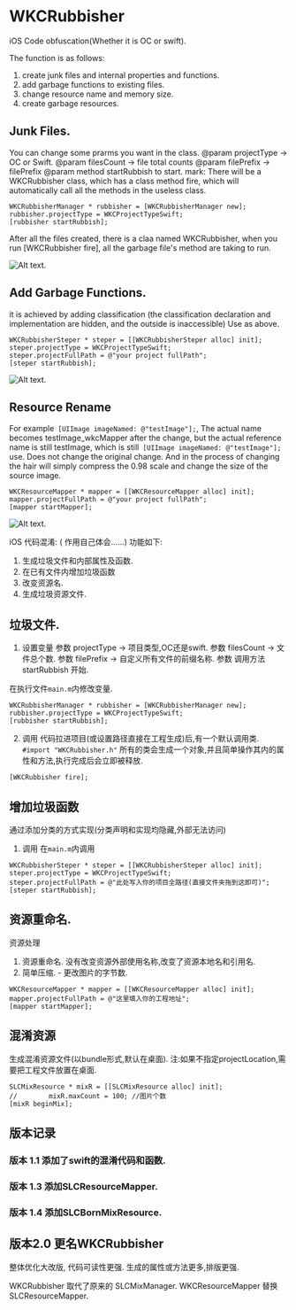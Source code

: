 # WKCRubbisher

iOS Code obfuscation(Whether it is OC or swift).

The function is as follows:
1. create junk files and internal properties and functions.
2. add garbage functions to existing files.
3. change resource name and memory size.
4. create garbage resources.

## Junk Files.

You can change some prarms you want in the class.
@param projectType -> OC or Swift.
@param filesCount -> file total counts
@param filePrefix -> filePrefix
@param method startRubbish to start.
mark: There will be a WKCRubbisher class, which has a class method fire, which will automatically call all the methods in the useless class.
```
WKCRubbisherManager * rubbisher = [WKCRubbisherManager new];
rubbisher.projectType = WKCProjectTypeSwift;
[rubbisher startRubbish];
```
After all the files created, there is a claa named WKCRubbisher, when you run [WKCRubbisher fire], all the garbage file's method are taking to run.

![Alt text](https://github.com/WeiKunChao/WKCRubbisher/raw/master/screenShort/rubbisher.png).

## Add Garbage Functions.

it is achieved by adding classification (the classification declaration and implementation are hidden, and the outside is inaccessible)
Use as above.
```
WKCRubbisherSteper * steper = [[WKCRubbisherSteper alloc] init];
steper.projectType = WKCProjectTypeSwift;
steper.projectFullPath = @"your project fullPath";
[steper startRubbish];
```

![Alt text](https://github.com/WeiKunChao/WKCRubbisher/raw/master/screenShort/resouceRename.png).

## Resource Rename

For example` [UIImage imageNamed: @"testImage"];`,  The actual name becomes testImage_wkcMapper after the change, but the actual reference name is still testImage, which is still` [UIImage imageNamed: @"testImage"];` use. Does not change the original change. And in the process of changing the hair will simply compress the 0.98 scale and change the size of the source image.

```
WKCResourceMapper * mapper = [[WKCResourceMapper alloc] init];
mapper.projectFullPath = @"your project fullPath";
[mapper startMapper];
```
![Alt text](https://github.com/WeiKunChao/WKCRubbisher/raw/master/screenShort/resourceMapper.png).











iOS 代码混淆: ( 作用自己体会......)
功能如下: 
1. 生成垃圾文件和内部属性及函数.
2. 在已有文件内增加垃圾函数
3. 改变资源名.
4. 生成垃圾资源文件.

## 垃圾文件.

1.  设置变量
参数 projectType -> 项目类型,OC还是swift.
参数 filesCount -> 文件总个数.
参数 filePrefix -> 自定义所有文件的前缀名称.
参数 调用方法startRubbish 开始.

在执行文件`main.m`内修改变量.
```
WKCRubbisherManager * rubbisher = [WKCRubbisherManager new];
rubbisher.projectType = WKCProjectTypeSwift;
[rubbisher startRubbish];
```
2. 调用
代码拉进项目(或设置路径直接在工程生成)后,有一个默认调用类.
`#import "WKCRubbisher.h"`
所有的类会生成一个对象,并且简单操作其内的属性和方法,执行完成后会立即被释放.
```
[WKCRubbisher fire];
```

## 增加垃圾函数

通过添加分类的方式实现(分类声明和实现均隐藏,外部无法访问)
1. 调用 
在`main.m`内调用
```
WKCRubbisherSteper * steper = [[WKCRubbisherSteper alloc] init];
steper.projectType = WKCProjectTypeSwift;
steper.projectFullPath = @"此处写入你的项目全路径(直接文件夹拖到这即可)";
[steper startRubbish];
```

## 资源重命名.
资源处理
1. 资源重命名.
没有改变资源外部使用名称,改变了资源本地名和引用名.
2. 简单压缩.  - 更改图片的字节数.
```
WKCResourceMapper * mapper = [[WKCResourceMapper alloc] init];
mapper.projectFullPath = @"这里填入你的工程地址";
[mapper startMapper];
```

## 混淆资源
生成混淆资源文件(以bundle形式,默认在桌面).
注:如果不指定projectLocation,需要把工程文件放置在桌面.
```
SLCMixResource * mixR = [[SLCMixResource alloc] init];
//        mixR.maxCount = 100; //图片个数
[mixR beginMix];

```

## 版本记录
### 版本 1.1 添加了swift的混淆代码和函数.
### 版本 1.3 添加SLCResourceMapper.
### 版本 1.4 添加SLCBornMixResource.

## 版本2.0 更名WKCRubbisher
整体优化大改版,  代码可读性更强. 生成的属性或方法更多,排版更强.

WKCRubbisher 取代了原来的 SLCMixManager.
WKCResourceMapper  替换SLCResourceMapper.

